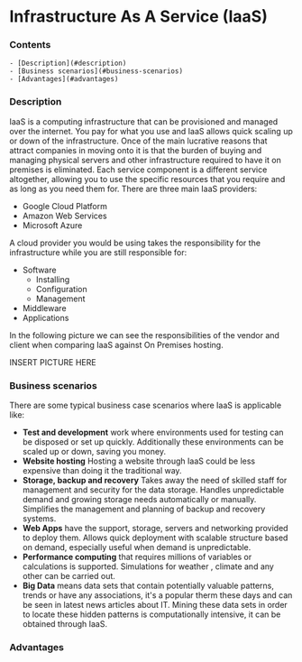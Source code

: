 # Infrastructure As A Service (IaaS)

<!--TOC_START-->
### Contents
	- [Description](#description)
	- [Business scenarios](#business-scenarios)
	- [Advantages](#advantages)

<!--TOC_END-->
### Description

IaaS is a computing infrastructure that can be provisioned and managed over the internet. 
You pay for what you use and IaaS allows quick scaling up or down of the infrastructure. 
Once of the main lucrative reasons that attract companies in moving onto it is that the burden of buying and managing
 physical servers and other infrastructure required to have it on premises is eliminated. 
Each service component is a different service altogether, allowing you to use the specific resources that you require
 and as long as you need them for. 
There are three main IaaS providers:
* Google Cloud Platform
* Amazon Web Services
* Microsoft Azure

A cloud provider you would be using takes the responsibility for the infrastructure while you are still responsible for:
* Software
    * Installing
    * Configuration
    * Management
* Middleware
* Applications

In the following picture we can see the responsibilities of the vendor and client when comparing IaaS against On
 Premises hosting.
 
INSERT PICTURE HERE
 
### Business scenarios

There are some typical business case scenarios where IaaS is applicable like:
* **Test and development** work where environments used for testing can be disposed or set up quickly.
Additionally these environments can be scaled up or down, saving you money.
* **Website hosting** Hosting a website through IaaS could be less expensive than doing it the traditional way.
* **Storage, backup and recovery** Takes away the need of skilled staff for management and security for the data
 storage. 
Handles unpredictable demand and growing storage needs automatically or manually. 
Simplifies the management and planning of backup and recovery systems.
* **Web Apps** have the support, storage, servers and networking provided to deploy them. 
Allows quick deployment with scalable structure based on demand, especially useful when demand is unpredictable.
* **Performance computing** that requires millions of variables or calculations is supported. Simulations for weather
, climate and any other can be carried out.
* **Big Data** means data sets that contain potentially valuable patterns, trends or have any associations, it's a
 popular therm these days and can be seen in latest news articles about IT. 
 Mining these data sets in order to locate these hidden patterns is computationally intensive, it can be obtained
  through IaaS. 

### Advantages

